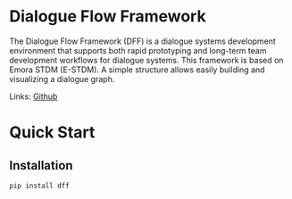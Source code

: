 # Dialogue Flow Framework

The Dialogue Flow Framework (DFF) is a dialogue systems development environment that supports both rapid prototyping and long-term team development workflows for dialogue systems. This framework is based on Emora STDM (E-STDM). A simple structure allows easily building and visualizing a dialogue graph.

Links: [Github](https://github.com/deepmipt/dialog_flow_framework)

# Quick Start

## Installation
```
pip install dff
```


